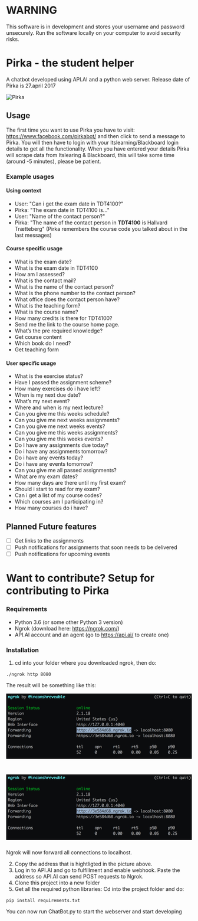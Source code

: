 # **WARNING**
This software is in development and stores your username and password unsecurely. Run the software locally on your computer to avoid security risks. 

# Pirka - the student helper
A chatbot developed using API.AI and a python web server. Release date of Pirka is 27.april 2017

![Pirka](https://scontent-arn2-1.xx.fbcdn.net/v/t31.0-8/18077390_722541831261768_7727061630711910667_o.jpg?oh=09daf4894e8e18e1036c598a1d92e92d&oe=59859C1A "Pirka")

## Usage
The first time you want to use Pirka you have to visit: https://www.facebook.com/pirkabot/ and then click to send a message to Pirka. You will then have to login with your Itslearning/Blackboard login details to get all the functionality. When you have entered your details Pirka will scrape data from Itslearing & Blackboard, this will take some time (around -5 minutes), please be patient.

### Example usages
#### Using context
- User: "Can i get the exam date in TDT4100?"
- Pirka: "The exam date in TDT4100 is..."
- User: "Name of the contact person?"
- Pirka: "The name of the contact person in **TDT4100** is Hallvard Trætteberg" (Pirka remembers the course code you talked about in the last messages)




#### Course specific usage
- What is the exam date?
- What is the exam date in TDT4100
- How am I assessed? 
- What is the contact mail?
- What is the name of the contact person?
- What is the phone number to the contact person?
- What office does the contact person have?
- What is the teaching form?
- What is the course name?
- How many credits is there for TDT4100?
- Send me the link to the course home page. 
- What’s the pre required knowledge?
- Get course content
- Which book do I need?
- Get teaching form

#### User specific usage
- What is the exercise status?
- Have I passed the assignment scheme?
- How many exercises do i have left?
- When is my next due date? 
- What’s my next event? 
- Where and when is my next lecture? 
- Can you give me this weeks schedule?
- Can you give me next weeks assignments?
- Can you give me next weeks events?
- Can you give me this weeks assignments?
- Can you give me this weeks events?
- Do I have any assignments due today?
- Do i have any assignments tomorrow?
- Do i have any events today?
- Do i have any events tomorrow?
- Can you give me all passed assignments?
- What are my exam dates?
- How many days are there until my first exam?
- Should i start to read for my exam?
- Can i get a list of my course codes?
- Which courses am I participating in? 
- How many courses do i have?

## Planned Future features 
- [ ] Get links to the assignments
- [ ] Push notifications for assignments that soon needs to be delivered
- [ ] Push notifications for upcoming events

# Want to contribute? **Setup for contributing to Pirka**

### Requirements
- Python 3.6 (or some other Python 3 version)
- Ngrok (download here: https://ngrok.com/)
- API.AI account and an agent (go to https://api.ai/ to create one)

### Installation
1. cd into your folder where you downloaded ngrok, then do:
```
./ngrok http 8080
```
The result will be something like this:

![Ngrok forwards requests to localhost](https://raw.githubusercontent.com/Mkohm/Pirka/master/demo_pictures/ngrok.png "Ngrok forwards requests to localhost")


# ![Ngrok forwards requests to localhost](https://raw.githubusercontent.com/Mkohm/Pirka/dev/demo_pictures/ngrok.png "Ngrok forwards requests to localhost")



Ngrok will now forward all connections to localhost.

2. Copy the address that is hightligted in the picture above.
3. Log in to API.AI and go to fulfillment and enable webhook. Paste the address so API.AI can send POST requests to Ngrok.
4. Clone this project into a new folder
5. Get all the required python libraries: Cd into the project folder and do:
```
pip install requirements.txt
```
You can now run ChatBot.py to start the webserver and start developing
